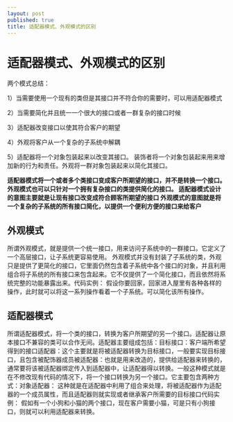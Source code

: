 ```yaml
---
layout: post
published: true
title: 适配器模式、外观模式的区别
---
```

# 适配器模式、外观模式的区别

两个模式总结：

1）当需要使用一个现有的类但是其接口并不符合你的需要时，可以用适配器模式

2）当需要简化并且统一一个很大的接口或者一群复杂的接口时候

3）适配器改变接口以使其符合客户的期望

4）外观将客户从一个复杂的子系统中解耦

5）适配器将一个对象包装起来以改变其接口。
装饰者将一个对象包装起来用来增加新的行为和责任。外观将一群对象包装起来以简化其接口。

**适配器模式将一个或者多个类接口变成客户所期望的接口，并不是转换一个接口。
外观模式也可以只针对一个拥有复杂接口的类提供简化的接口。
适配器模式设计的意图主要就是让现有接口改变成符合顾客所期望的接口
外观模式的意图就是将一个复杂的子系统的所有接口简化，以提供一个便利方便的接口来给客户**

## 外观模式  

所谓外观模式，就是提供一个统一接口，用来访问子系统中的一群接口。它定义了一个高层接口，让子系统更容易使用。  外观模式并没有封装了子系统的类，外观只是提供了更简化的接口，它里面仍然包含着子系统中各个接口的对象，并且利用组合将子系统的所有接口来包含起来。它不仅提供了一个简化接口，而且依然将系统完整的功能暴露出来。代码实例： 假设你要回家，回家进入屋里有各种各样的操作，此时就可以将这一系列操作看着一个子系统。可以简化该所有操作。

## 适配器模式

所谓适配器模式，将一个类的接口，转换为客户所期望的另一个接口。适配器让原本接口不兼容的类可以合作无间。适配器主要组成包括：目标接口：客户端所希望得到的接口适配器：这个主要就是将被适配器转换为目标接口，一般要实现目标接口，且包含被配饰器成员被适配器：也就是用来改造的，提供给适配器来转换的，通常要将该被适配器绑定传入到适配器中，让适配器得以转换。一般这种模式就是在不修改现有代码的情况下，将一个接口转换为另一个接口。它主要包含两种方式：对象适配器：  这种就是在适配器中利用了组合来处理，将被适配器作为适配器的一个成员属性，而且适配器则就实现或者继承客户所需要的目标接口代码实例：  假如有一个小狗和小猫的两个接口，现在客户需要小猫，可是只有小狗接口，则就可以利用适配器来转换。